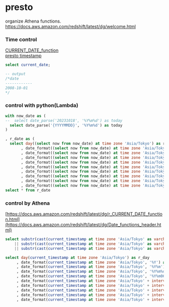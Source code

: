 # presto
organize Athena functions.<br>
https://docs.aws.amazon.com/redshift/latest/dg/welcome.html


### Time control
[CURRENT_DATE_function](https://docs.aws.amazon.com/redshift/latest/dg/Date_functions_header.html)<br>
[presto timestamp](https://prestodb.io/docs/current/functions/datetime.html)<br>

```sql
select current_date;

-- output
/*date
------------
2008-10-01
*/
```


### control with python(Lambda)
```sql
with now_date as (
--  select date_parse('20231018', '%Y%m%d') as today
  select date_parse('{YYYYMMDD}', '%Y%m%d') as today
)

, r_date as (
  select day((select now from now_date) at time zone 'Asia/Tokyo') as r_day
       , date_format((select now from now_date) at time zone 'Asia/Tokyo', '%Y') as r_year
       , date_format((select now from now_date) at time zone 'Asia/Tokyo', '%Y%m') as r_month
       , date_format((select now from now_date) at time zone 'Asia/Tokyo', '%Y%m%d') as r_today
       , date_format((select now from now_date) at time zone 'Asia/Tokyo', '%Y%m06') as r_day_of_6
       , date_format((select now from now_date) at time zone 'Asia/Tokyo' + interval '-1' month, '%Y%m06') as r_last_month_day_of_6
       , date_format((select now from now_date) at time zone 'Asia/Tokyo' + interval '-1' day, '%Y%m%d') as r_1_day_ago
       , date_format((select now from now_date) at time zone 'Asia/Tokyo' + interval '-100' day, '%Y%m%d') as r_100_days_ago
       , date_format((select now from now_date) at time zone 'Asia/Tokyo' + interval '-1' month, '%Y%m%d') as r_month_ago
       , date_format((select now from now_date) at time zone 'Asia/Tokyo' + interval '-1' year, '%Y%m%d') as r_year_ago
select * from r_date

```

### control by Athena
[https://docs.aws.amazon.com/redshift/latest/dg/r_CURRENT_DATE_function.html](https://docs.aws.amazon.com/redshift/latest/dg/Date_functions_header.html)
```sql
select substr(cast(current_timestamp at time zone 'Asia/Tokyo' as varchar), 1, 4)
    || substr(cast(current_timestamp at time zone 'Asia/Tokyo' as varchar), 6, 2)
    || substr(cast(current_timestamp at time zone 'Asia/Tokyo' as varchar), 9, 2) as yyyymmdd
```

```sql
select day(current_timestamp at time zone 'Asia/Tokyo') as r_day
     , date_format(current_timestamp at time zone 'Asia/Tokyo', '%Y') as r_year
     , date_format(current_timestamp at time zone 'Asia/Tokyo', '%Y%m') as r_month
     , date_format(current_timestamp at time zone 'Asia/Tokyo', '%Y%m%d') as r_today
     , date_format(current_timestamp at time zone 'Asia/Tokyo', '%Y%m06') as r_day_of_6
     , date_format(current_timestamp at time zone 'Asia/Tokyo' + interval '-1' month, '%Y%m06') as r_last_month_day_of_6
     , date_format(current_timestamp at time zone 'Asia/Tokyo' + interval '-1' day, '%Y%m%d') as r_1_day_ago
     , date_format(current_timestamp at time zone 'Asia/Tokyo' + interval '-100' day, '%Y%m%d') as r_100_days_ago
     , date_format(current_timestamp at time zone 'Asia/Tokyo' + interval '-1' month, '%Y%m%d') as r_month_ago
     , date_format(current_timestamp at time zone 'Asia/Tokyo' + interval '-1' year, '%Y%m%d') as r_year_ago
```






